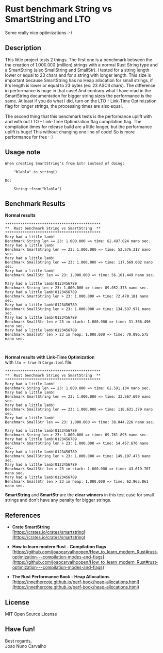 # Rust benchmark String vs SmartString and LTO
Some really nice optimizations :-)

## Description 
This little project tests 2 things. The first one is a benchmark between the the creation of 1.000.000 (million) strings with a normal Rust String type and a SmartString (also SmallString and SmallStr). I tested for a string length lower or equal to 23 chars and for a string with longer length. This size is important because SmartString has no Heap allocation for small strings, if it's length is lower or equal to 23 bytes (ex: 23 ASCII chars). The difference in performance is huge in that case! And contrary what I have read in the SmartString documentation for bigger string sizes the performance is the same. At least if you do what I did, turn on the LTO - Link-Time Optimization flag for longer strings, the processing times are also equal. <br>
<br>
The second thing that this benchmark tests is the performance uplift with and with out LTO - Link-Time Optimization flag compilation flag. The compilation times for release build are a little longer, but the performance uplift is huge! This without changing one line of code! So is more performance for free :-)


## Usage note 

```
When creating SmartString's from &str instead of doing:

    "blabla".to_string()

Do:

    String::from("blabla")
```


## Benchmark Results

**Normal results** <br>

```
********************************************
**  Rust benchmark String vs SmartString  **
********************************************
Mary had a little lamb!
Benchmark String len == 23: 1.000.000 => time: 82.497.024 nano sec.
Mary had a little lamb!
Benchmark SmartString len == 23: 1.000.000 => time: 52.576.317 nano sec.
Mary had a little lamb!
Benchmark SmallString len == 23: 1.000.000 => time: 117.569.002 nano sec.
Mary had a little lamb!
Benchmark SmallStr len == 23: 1.000.000 => time: 56.101.449 nano sec.

Mary had a little lamb!0123456789
Benchmark String len > 23: 1.000.000 => time: 89.052.373 nano sec.
Mary had a little lamb!0123456789
Benchmark SmartString len > 23: 1.000.000 => time: 72.478.181 nano sec.
Mary had a little lamb!0123456789
Benchmark SmallString len > 23: 1.000.000 => time: 134.537.971 nano sec.
Mary had a little lamb!0123456789
Benchmark SmallStr len > 23 in stack: 1.000.000 => time: 31.366.496 nano sec.
Mary had a little lamb!0123456789
Benchmark SmallStr len > 23 in heap: 1.000.000 => time: 70.096.575 nano sec.
```
<br>

**Normal results with Link-Time Optimization** <br> 
with ```lto = true``` in ```Cargo.toml``` file. <br>

```
********************************************
**  Rust benchmark String vs SmartString  **
********************************************
Mary had a little lamb!
Benchmark String len == 23: 1.000.000 => time: 62.591.134 nano sec.
Mary had a little lamb!
Benchmark SmartString len == 23: 1.000.000 => time: 33.567.699 nano sec.
Mary had a little lamb!
Benchmark SmallString len == 23: 1.000.000 => time: 118.631.379 nano sec.
Mary had a little lamb!
Benchmark SmallStr len == 23: 1.000.000 => time: 38.044.226 nano sec.

Mary had a little lamb!0123456789
Benchmark String len > 23: 1.000.000 => time: 69.761.895 nano sec.
Mary had a little lamb!0123456789
Benchmark SmartString len > 23: 1.000.000 => time: 54.457.676 nano sec.
Mary had a little lamb!0123456789
Benchmark SmallString len > 23: 1.000.000 => time: 149.197.473 nano sec.
Mary had a little lamb!0123456789
Benchmark SmallStr len > 23 in stack: 1.000.000 => time: 43.619.707 nano sec.
Mary had a little lamb!0123456789
Benchmark SmallStr len > 23 in heap: 1.000.000 => time: 62.965.861 nano sec.
```

**SmartString** and **SmartStr** are the **clear winners** in this test case for small strings and don't have any penalty for bigger strings.


## References
* **Crate SmartString** <br>
  [https://crates.io/crates/smartstring](https://crates.io/crates/smartstring)

* **How to learn modern Rust - Compilation flags** <br>
[https://github.com/joaocarvalhoopen/How_to_learn_modern_Rust#rust-optimization---compilation-modes-and-flags](https://github.com/joaocarvalhoopen/How_to_learn_modern_Rust#rust-optimization---compilation-modes-and-flags)

* **The Rust Performance Book - Heap Allocations** <br>
  [https://nnethercote.github.io/perf-book/heap-allocations.html](https://nnethercote.github.io/perf-book/heap-allocations.html)


## License
MIT Open Source License


## Have fun!
Best regards, <br>
Joao Nuno Carvalho

